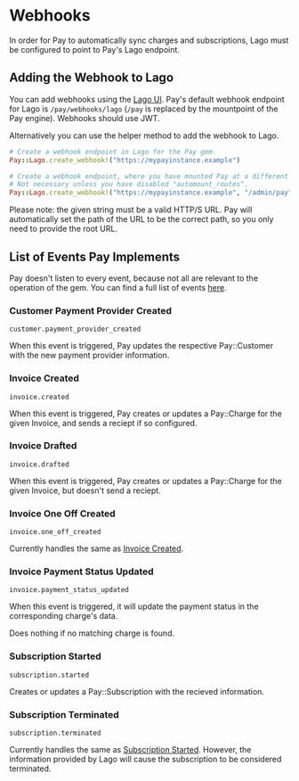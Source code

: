 # Webhooks

In order for Pay to automatically sync charges and subscriptions, Lago must be configured to point to Pay's Lago endpoint.

## Adding the Webhook to Lago
You can add webhooks using the [Lago UI](https://docs.getlago.com/guide/webhooks). Pay's default webhook endpoint for Lago
is `/pay/webhooks/lago` (`/pay` is replaced by the mountpoint of the Pay engine). Webhooks should use JWT.

Alternatively you can use the helper method to add the webhook to Lago.

```ruby
# Create a webhook endpoint in Lago for the Pay gem.
Pay::Lago.create_webhook!("https://mypayinstance.example")
```

```ruby
# Create a webhook endpoint, where you have mounted Pay at a different path (eg. "admin/pay").
# Not necessary unless you have disabled "automount_routes".
Pay::Lago.create_webhook!("https://mypayinstance.example", "/admin/pay")
```

Please note: the given string must be a valid HTTP/S URL. Pay will automatically set the path of the URL to be the correct path,
so you only need to provide the root URL.

## List of Events Pay Implements

Pay doesn't listen to every event, because not all are relevant to the operation of the gem. You can find a full list
of events [here](https://docs.getlago.com/api-reference/webhooks/messages).

### Customer Payment Provider Created
`customer.payment_provider_created`

When this event is triggered, Pay updates the respective Pay::Customer with the new payment provider information.

### Invoice Created
`invoice.created`

When this event is triggered, Pay creates or updates a Pay::Charge for the given Invoice, and sends a reciept if so configured.

### Invoice Drafted
`invoice.drafted`

When this event is triggered, Pay creates or updates a Pay::Charge for the given Invoice, but doesn't send a reciept.

### Invoice One Off Created
`invoice.one_off_created`

Currently handles the same as [Invoice Created](#invoice-created).

### Invoice Payment Status Updated
`invoice.payment_status_updated`

When this event is triggered, it will update the payment status in the corresponding charge's data.

Does nothing if no matching charge is found.

### Subscription Started
`subscription.started`

Creates or updates a Pay::Subscription with the recieved information.

### Subscription Terminated
`subscription.terminated`

Currently handles the same as [Subscription Started](#subscription-started). However, the information provided by Lago will
cause the subscription to be considered terminated.